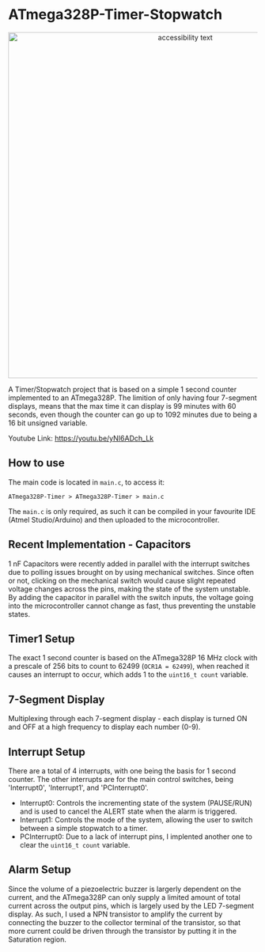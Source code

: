 # ATmega328P-Timer-Stopwatch

<p align="center">
  <img src="https://i.imgur.com/DsjpdyQ.jpg" width="700" alt="accessibility text">
</p>

A Timer/Stopwatch project that is based on a simple 1 second counter implemented to an ATmega328P. The limition of only having four 7-segment displays, means that the max time it can display is 99 minutes with 60 seconds, even though the counter can go up to 1092 minutes due to being a 16 bit unsigned variable.

Youtube Link:
https://youtu.be/yNI6ADch_Lk

How to use
------------
The main code is located in `main.c`, to access it:

`ATmega328P-Timer > ATmega328P-Timer > main.c`

The `main.c` is only required, as such it can be compiled in your favourite IDE (Atmel Studio/Arduino) and then uploaded to the microcontroller. 

Recent Implementation - Capacitors
------------

1 nF Capacitors were recently added in parallel with the interrupt switches due to polling issues brought on by using mechanical switches. Since often or not, clicking on the mechanical switch would cause slight repeated voltage changes across the pins, making the state of the system unstable. By adding the capacitor in parallel with the switch inputs, the voltage going into the microcontroller cannot change as fast, thus preventing the unstable states.

Timer1 Setup
------------

The exact 1 second counter is based on the ATmega328P 16 MHz clock with a prescale of 256 bits to count to 62499 (`OCR1A = 62499`), when reached it causes an interrupt to occur, which adds 1 to the `uint16_t count` variable.

7-Segment Display 
------------

Multiplexing through each 7-segment display - each display is turned ON and OFF at a high frequency to display each number (0-9).

Interrupt Setup
------------

There are a total of 4 interrupts, with one being the basis for 1 second counter. The other interrupts are for the main control switches, being 'Interrupt0', 'Interrupt1', and 'PCInterrupt0'.

* Interrupt0: Controls the incrementing state of the system (PAUSE/RUN) and is used to cancel the ALERT state when the alarm is triggered.
* Interrupt1: Controls the mode of the system, allowing the user to switch between a simple stopwatch to a timer.
* PCInterrupt0: Due to a lack of interrupt pins, I implented another one to clear the `uint16_t count` variable.

Alarm Setup
------------

Since the volume of a piezoelectric buzzer is largerly dependent on the current, and the ATmega328P can only supply a limited amount of total current across the output pins, which is largely used by the LED 7-segment display. As such, I used a NPN transistor to amplify the current by connecting the buzzer to the collector terminal of the transistor, so that more current could be driven through the transistor by putting it in the Saturation region.



